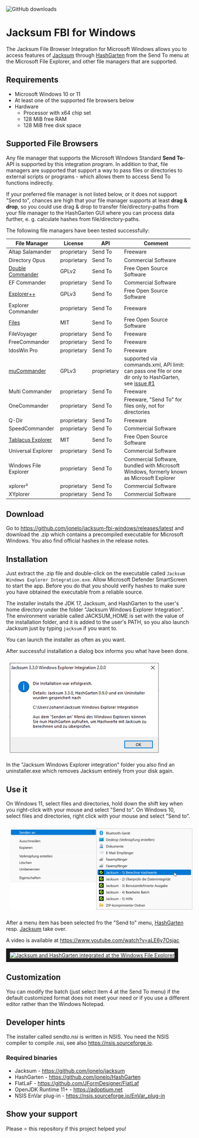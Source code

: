 ![GitHub downloads](https://img.shields.io/github/downloads/jonelo/jacksum-fbi-windows/total?color=green)

# Jacksum FBI for Windows

The Jacksum File Browser Integration for Microsoft Windows allows you to access features of [Jacksum](https://github.com/jonelo/jacksum) through [HashGarten](https://github.com/jonelo/HashGarten) from the Send To menu at the Microsoft File Explorer, and other file managers that are supported.

## Requirements

  * Microsoft Windows 10 or 11
  * At least one of the supported file browsers below
  * Hardware
    * Processor with x64 chip set
    * 128 MiB free RAM
    * 128 MiB free disk space
   
## Supported File Browsers

Any file manager that supports the Microsoft Windows Standard **Send To**-API is supported by this integration program. In addition to that, file managers are supported that support a way to pass files or directories to external scripts or programs - which allows them to access Send To functions indirectly.

If your preferred file manager is not listed below, or it does not support "Send to", chances are high that your file manager supports at least **drag & drop**, so you could use drag & drop to transfer file/directory-paths from your file manager to the HashGarten GUI where you can process data further, e. g. calculate hashes from file/directory-paths.

The following file managers have been tested successfully:

| File Manager                                                      | License     | API         | Comment                                                                     |
|-------------------------------------------------------------------|-------------|-------------|-----------------------------------------------------------------------------|
| Altap Salamander                                                  | proprietary | Send To     | Freeware                                                                    |
| Directory Opus                                                    | proprietary | Send To     | Commercial Software                                                         |
| [Double Commander](https://sourceforge.net/projects/doublecmd/)   | GPLv2       | Send To     | Free Open Source Software                                                   |
| EF Commander                                                      | proprietary | Send To     | Commercial Software                                                         |
| [Explorer++](https://github.com/derceg/explorerplusplus)          | GPLv3       | Send To     | Free Open Source Software                                                   |
| Explorer Commander                                                | proprietary | Send To     | Freeware                                                                    |
| [Files](https://github.com/files-community/files/)                | MIT         | Send To     | Free Open Source Software                                                   |
| FileVoyager                                                       | proprietary | Send To     | Freeware                                                                    |
| FreeCommander                                                     | proprietary | Send To     | Freeware                                                                    |
| IdosWin Pro                                                       | proprietary | Send To     | Freeware
| [muCommander](https://github.com/mucommander/mucommander)         | GPLv3       | proprietary | supported via commands.xml, API limit: can pass one file or one dir only to HashGarten, see [issue #1](https://github.com/jonelo/jacksum-fbi-windows/issues)  |
| Multi Commander                                                   | proprietary | Send To     | Freeware                                                                    |
| OneCommander                                                      | proprietary | Send To     | Freeware, "Send To" for files only, not for directories                     |
| Q-Dir                                                             | proprietary | Send To     | Freeware                                                                    |
| SpeedCommander                                                    | proprietary | Send To     | Commercial Software                                                         |
| [Tablacus Explorer](https://github.com/tablacus/TablacusExplorer) | MIT         | Send To     | Free Open Source Software                                                   |
| Universal Explorer                                                | proprietary | Send To     | Commercial Software                                                         |
| Windows File Explorer                                             | proprietary | Send To     | Commercial Software, bundled with Microsoft Windows, formerly known as Microsoft Explorer |
| xplorer²                                                          | proprietary | Send To     | Commercial Software                                                         |
| XYplorer                                                          | proprietary | Send To     | Commercial Software                                                         |


## Download

Go to https://github.com/jonelo/jacksum-fbi-windows/releases/latest and download the .zip which contains a precompiled executable for Microsoft Windows.
You also find official hashes in the release notes.

## Installation

Just extract the .zip file and double-click on the executable called `Jacksum Windows Explorer Integration.exe`.
Allow Microsoft Defender SmartScreen to start the app. Before you do that you should verify hashes to make sure you have obtained the executable from a reliable source.

The installer installs the JDK 17, Jacksum, and HashGarten to the user's home directory under the folder "Jacksum Windows Explorer Integration". The environment variable called
JACKSUM_HOME is set with the value of the installation folder, and it is added to the user's PATH, so you also launch Jacksum just by typing `jacksum` if you want to.

You can launch the installer as often as you want.

After successful installation a dialog box informs you what have been done.

<img src="https://raw.githubusercontent.com/jonelo/jacksum-fbi-windows/main/docs/images/Jacksum_Windows_Explorer_Integration_2.0.0.png" alt="Jacksum File Explorer Integration Installation" style="vertical-align:top;margin:10px 10px" />

In the "Jacksum Windows Explorer integration" folder you also find an uninstaller.exe which removes
Jacksum entirely from your disk again.

## Use it

On Windows 11, select files and directories, hold down the shift key when you right-click with your mouse and select "Send to".
On Windows 10, select files and directories, right click with your mouse and select "Send to".

<img src="https://raw.githubusercontent.com/jonelo/jacksum-fbi-windows/main/docs/images/sendto-de.png" alt="Send to screenshot" style="vertical-align:top;margin:10px 10px" />

After a menu item has been selected fro the "Send to" menu, [HashGarten](https://github.com/jonelo/HashGarten) resp. [Jacksum](https://github.com/jonelo/jacksum) take over.

A video is available at https://www.youtube.com/watch?v=aLE6y7Osjac

<a href="http://www.youtube.com/watch?feature=player_embedded&v=aLE6y7Osjac" target="_blank"><img src="http://img.youtube.com/vi/aLE6y7Osjac/0.jpg" 
alt="Jacksum and HashGarten integrated at the Windows File Explorer" width="240" height="180" border="10" /></a>

## Customization

You can modify the batch (just select item 4 at the Send To menu) if the default customized format does not meet your need or if you use a different editor rather than the Windows Notepad.

## Developer hints

The installer called sendto.nsi is written in NSIS. You need the NSIS compiler to compile .nsi, see also https://nsis.sourceforge.io.

### Required binaries

- Jacksum - https://github.com/jonelo/jacksum
- HashGarten - https://github.com/jonelo/HashGarten
- FlatLaF - https://github.com/JFormDesigner/FlatLaf
- OpenJDK Runtime 11+ - https://adoptium.net
- NSIS EnVar plug-in - https://nsis.sourceforge.io/EnVar_plug-in 

## Show your support

Please ⭐️ this repository if this project helped you!
